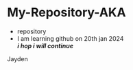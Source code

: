 # My-Repository-AKA
+ repository
+ I am learning github  on  20th jan 2024 <br>
  ***i hop i will continue <br>***
  
Jayden
